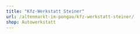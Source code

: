 ```yaml
---
title: "Kfz-Werkstatt Steiner"
url: /altenmarkt-im-pongau/kfz-werkstatt-steiner/
shop: Autowerkstatt
---
```

